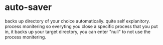 # auto-saver
backs up directory of your choice automatically.
quite self explanitory.
process monitering so everyting you close a specific process that you put in, it backs up your target directory, you can enter "null" to not use the process monitering. 
